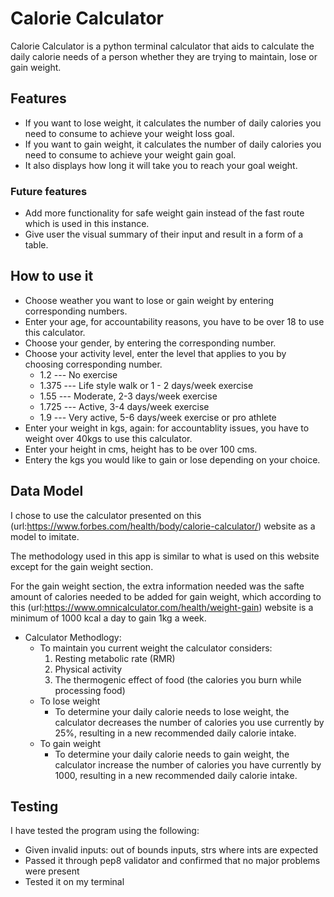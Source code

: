 
# Calorie Calculator

Calorie Calculator is a python terminal calculator that aids to calculate the daily calorie needs of a person whether they are trying to maintain, lose or gain weight.

## Features
* If you want to lose weight, it calculates the number of daily calories you need to consume to achieve your weight loss goal. 
* If you want to gain weight, it calculates the number of daily calories you need to consume to achieve your weight gain goal. 
* It also displays how long it will take you to reach your goal weight.

### Future features

* Add more functionality for safe weight gain instead of the fast route which is used in this instance.
* Give user the visual summary of their input and result in a form of a table.


## How to use it

* Choose weather you want to lose or gain weight by entering corresponding numbers.
* Enter your age, for accountability reasons, you have to be over 18 to use this calculator.
* Choose your gender, by entering the corresponding number.
* Choose your activity level, enter the level that applies to you by choosing corresponding number.
     * 1.2  --- No exercise
     * 1.375 --- Life style walk or 1 - 2 days/week exercise
     * 1.55 --- Moderate, 2-3 days/week exercise
     * 1.725 --- Active, 3-4 days/week exercise
     * 1.9 --- Very active, 5-6 days/week exercise or pro athlete 
* Enter your weight in kgs, again: for accountablity issues, you have to weight over 40kgs to use this calculator.
* Enter your height in cms, height has to be over 100 cms. 
* Entery the kgs you would like to gain or lose depending on your choice.

## Data Model
I chose to use the calculator presented on this  (url:https://www.forbes.com/health/body/calorie-calculator/) website as a model to imitate. 

The methodology used in this app is similar to what is used on this website except for the gain weight section. 

For the gain weight section, the extra information needed was the safte amount of calories needed to be added for gain weight, which according to this (url:https://www.omnicalculator.com/health/weight-gain) website is a minimum of 1000 kcal a day to gain 1kg a week.

* Calculator Methodlogy:
    * To maintain you current weight the calculator considers:
      1. Resting metabolic rate (RMR)
      2. Physical activity
      3. The thermogenic effect of food (the calories you burn while processing food)
    * To lose weight
      - To determine your daily calorie needs to lose weight, the calculator decreases the number  of calories you use currently by 25%, resulting in a new recommended daily calorie intake. 
    * To gain weight 
      - To determine your daily calorie needs to gain weight, the calculator increase the number  of calories you have currently by 1000, resulting in a new recommended daily calorie intake. 

## Testing
I have tested the program using the following:
* Given invalid inputs: out of bounds inputs, strs where ints are expected
* Passed it through pep8 validator and confirmed that no major problems were present
* Tested it on my terminal





